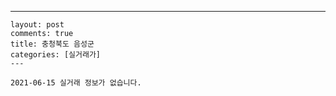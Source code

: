 ---
    layout: post
    comments: true
    title: 충청북도 음성군
    categories: [실거래가]
    ---

    2021-06-15 실거래 정보가 없습니다.

    